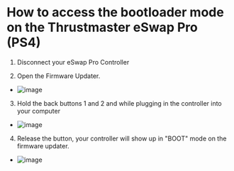 # How to access the bootloader mode on the Thrustmaster eSwap Pro (PS4) 

1. Disconnect your eSwap Pro Controller

2. Open the Firmware Updater.
* ![image](https://user-images.githubusercontent.com/16516667/193487295-15a2b34d-5275-4827-b48e-adf813f1ecab.png)

3. Hold the back buttons 1 and 2 and while plugging in the controller into your computer 
* ![image](https://user-images.githubusercontent.com/16516667/193487353-ef713401-8821-48cf-93d8-05b34b0237c1.png)

4. Release the button, your controller will show up in "BOOT" mode on the firmware updater. 
* ![image](https://user-images.githubusercontent.com/16516667/193487521-73ef1b71-5835-461a-87e5-7ac49e4d01b0.png)


